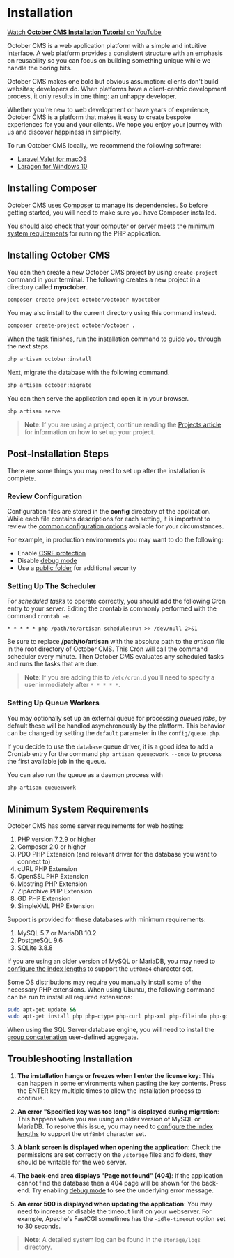# Installation

[Watch **October CMS Installation Tutorial** on YouTube](https://www.youtube.com/watch?v=RHUwCvo7xng)

October CMS is a web application platform with a simple and intuitive interface. A web platform provides a consistent structure with an emphasis on reusability so you can focus on building something unique while we handle the boring bits.

October CMS makes one bold but obvious assumption: clients don't build websites; developers do. When platforms have a client-centric development process, it only results in one thing: an unhappy developer.

Whether you're new to web development or have years of experience, October CMS is a platform that makes it easy to create bespoke experiences for you and your clients. We hope you enjoy your journey with us and discover happiness in simplicity.

To run October CMS locally, we recommend the following software:

- [Laravel Valet for macOS](https://laravel.com/docs/valet)
- [Laragon for Windows 10](https://laragon.org/)

## Installing Composer

October CMS uses [Composer](http://getcomposer.org/) to manage its dependencies. So before getting started, you will need to make sure you have Composer installed.

You should also check that your computer or server meets the [minimum system requirements](#minimum-system-requirements) for running the PHP application.

## Installing October CMS

You can then create a new October CMS project by using `create-project` command in your terminal. The following creates a new project in a directory called **myoctober**.

```bash
composer create-project october/october myoctober
```

You may also install to the current directory using this command instead.

```bash
composer create-project october/october .
```

When the task finishes, run the installation command to guide you through the next steps.

```bash
php artisan october:install
```

Next, migrate the database with the following command.

```bash
php artisan october:migrate
```

You can then serve the application and open it in your browser.

```bash
php artisan serve
```

> **Note**: If you are using a project, continue reading the [Projects article](https://octobercms.com/help/site/projects) for information on how to set up your project.

## Post-Installation Steps

There are some things you may need to set up after the installation is complete.

### Review Configuration

Configuration files are stored in the **config** directory of the application. While each file contains descriptions for each setting, it is important to review the [common configuration options](../setup/configuration.md) available for your circumstances.

For example, in production environments you may want to do the following:

- Enable [CSRF protection](../setup/configuration.md#csrf-protection)
- Disable [debug mode](../setup/configuration.md#debug-mode)
- Use a [public folder](../setup/deployment.md#public-folder) for additional security

### Setting Up The Scheduler

For *scheduled tasks* to operate correctly, you should add the following Cron entry to your server. Editing the crontab is commonly performed with the command `crontab -e`.

    * * * * * php /path/to/artisan schedule:run >> /dev/null 2>&1

Be sure to replace **/path/to/artisan** with the absolute path to the *artisan* file in the root directory of October CMS. This Cron will call the command scheduler every minute. Then October CMS evaluates any scheduled tasks and runs the tasks that are due.

> **Note**: If you are adding this to `/etc/cron.d` you'll need to specify a user immediately after `* * * * *`.

### Setting Up Queue Workers

You may optionally set up an external queue for processing *queued jobs*, by default these will be handled asynchronously by the platform. This behavior can be changed by setting the `default` parameter in the `config/queue.php`.

If you decide to use the `database` queue driver, it is a good idea to add a Crontab entry for the command `php artisan queue:work --once` to process the first available job in the queue.

You can also run the queue as a daemon process with

```bash
php artisan queue:work
```

## Minimum System Requirements

October CMS has some server requirements for web hosting:

1. PHP version 7.2.9 or higher
1. Composer 2.0 or higher
1. PDO PHP Extension (and relevant driver for the database you want to connect to)
1. cURL PHP Extension
1. OpenSSL PHP Extension
1. Mbstring PHP Extension
1. ZipArchive PHP Extension
1. GD PHP Extension
1. SimpleXML PHP Extension

Support is provided for these databases with minimum requirements:

1. MySQL 5.7 or MariaDB 10.2
1. PostgreSQL 9.6
1. SQLite 3.8.8

If you are using an older version of MySQL or MariaDB, you may need to [configure the index lengths](../database/structure.md#index-lengths-using-mysql-mariadb) to support the `utf8mb4` character set.

Some OS distributions may require you manually install some of the necessary PHP extensions. When using Ubuntu, the following command can be run to install all required extensions:

```bash
sudo apt-get update &&
sudo apt-get install php php-ctype php-curl php-xml php-fileinfo php-gd php-json php-mbstring php-mysql php-sqlite3 php-zip
```

When using the SQL Server database engine, you will need to install the [group concatenation](https://github.com/orlando-colamatteo/ms-sql-server-group-concat-sqlclr) user-defined aggregate.

## Troubleshooting Installation

1. **The installation hangs or freezes when I enter the license key**: This can happen in some environments when pasting the key contents. Press the ENTER key multiple times to allow the installation process to continue.

1. **An error "Specified key was too long" is displayed during migration**: This happens when you are using an older version of MySQL or MariaDB. To resolve this issue, you may need to [configure the index lengths](../database/structure.md#index-lengths-using-mysql-mariadb) to support the `utf8mb4` character set.

1. **A blank screen is displayed when opening the application**: Check the permissions are set correctly on the `/storage` files and folders, they should be writable for the web server.

1. **The back-end area displays "Page not found" (404)**: If the application cannot find the database then a 404 page will be shown for the back-end. Try enabling [debug mode](../setup/configuration.md#debug-mode) to see the underlying error message.

1. **An error 500 is displayed when updating the application**: You may need to increase or disable the timeout limit on your webserver. For example, Apache's FastCGI sometimes has the `-idle-timeout` option set to 30 seconds.

> **Note**: A detailed system log can be found in the `storage/logs` directory.
